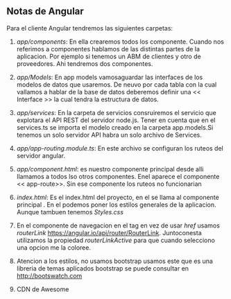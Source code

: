 Notas de Angular
----------------

Para el cliente Angular tendremos las siguientes carpetas:

1. *app/components*: En ella crearemos todos los componente. Cuando nos referimos a componentes hablamos de las distintas partes de la aplicacion. Por ejemplo si tenemos un ABM de clientes y otro de proveedores. Ahi tendremos dos componentes.

2. *app/Models*: En app models vamosaguardar las interfaces de los modelos de datos que usaremos. De neuvo por cada tabla con la cual vallamos a hablar de la base de datos deberemos definir una << Interface >> la cual tendra la estructura de datos.

3. *app/services*: En la carpeta de servicios consruiremos el servicio que explotara el API REST del servidor node.js. Tener en cuenta que en el services.ts se importa el modelo creado en la carpeta app.models.Si tenemos un solo servidor API habra un solo archivo de Services.

4. *app/app-routing.module.ts*: En este archivo se configuran los ruteos del servidor angular.

5. *app/component.html*: es nuestro componente principal desde alli llamamos a todos lso otros componentes. Enel aparece el componente << app-route>>. Sin ese componente los ruteos no funcionarian

6. *index.html*: Es el index.html del proyecto, en el se llama al componente  principal <app-root>. En el podemos poner los estilos generales de la aplicacion. Aunque tambuen tenemos *Styles.css*

7. En el componente de navegacion en el tag <a> en vez de usar *href* usamos *routerLink*  https://angular.io/api/router/RouterLink. Juntoconesta utilizamos la propiedad *routerLinkActive* para que cuando selecciono una opcion me la coloree.

8. Atencion a los estilos, no usamos bootstrap usamos este que es una libreria de temas aplicados bootstrap <link  rel="stylesheet"  href="https://bootswatch.com/4/lux/bootstrap.min.css"> se puede consultar en http://bootswatch.com

9. CDN de Awesome <link rel="stylesheet" href="https://cdnjs.cloudflare.com/ajax/libs/font-awesome/4.7.0/css/font-awesome.min.css">




